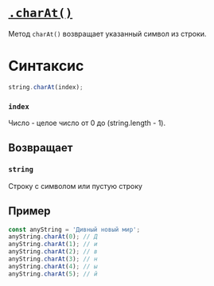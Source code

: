 # [`.charAt()`](../index.md)

Метод `charAt()` возвращает указанный символ из строки.

# Синтаксис

```js
string.charAt(index);
```

### `index`

Число - целое число от 0 до (string.length - 1).

## Возвращает

### `string`

Строку с символом или пустую строку

## Пример

```js
const anyString = 'Дивный новый мир';
anyString.charAt(0); // Д
anyString.charAt(1); // и
anyString.charAt(2); // в
anyString.charAt(3); // н
anyString.charAt(4); // ы
anyString.charAt(5); // й
```
